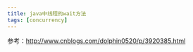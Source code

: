 ```yaml
---
title: java中线程的wait方法
tags: [concurrency]
---
```


参考：http://www.cnblogs.com/dolphin0520/p/3920385.html